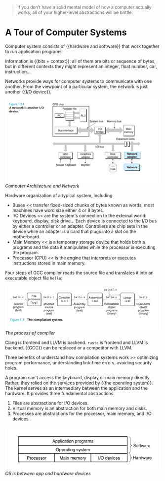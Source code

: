 > If you don’t have a solid mental model of how a computer actually works, all of your higher-level abstractions will be brittle.

# A Tour of Computer Systems

Computer system consists of {{hardware and software}} that work together to run application programs.

Information is {{bits + context}}: all of them are bits or sequence of bytes, but in different contexts they might represent an integer, float number, car, instruction...

Networks provide ways for computer systems to communicate with one another. From the viewpoint of a particular system, the network is just another {{I/O device}}.

![computer arch](./attachments/20240201-computer-arch.png)
*Computer Architecture and Network*

Hardware organization of a typical system, including:
- Buses << transfer fixed-sized chunks of bytes known as words, most machines have word size either 4 or 8 bytes.
- I/O Devices << are the system's connection to the external world: keyboard, display, disk drive... Each device is connected to the I/O bus by either a controller or an adapter. Controllers are chip sets in the device while an adapter is a card that plugs into a slot on the motherboard.
- Main Memory << is a temporary storage device that holds both a programs and the data it manipulates while the processor is executing the program.
- Processor (CPU) << is the engine that interprets or executes instructions stored in main memory.

Four steps of GCC compiler reads the source file and translates it into an executable object file `hello`:

![compilation system](./attachments/20240201-compile-code.png)
*The process of compiler*

Clang is frontend and LLVM is backend. `rustc` is frontend and LLVM is backend. {{GCC}} can be replaced or a competitor with LLVM.

Three benefits of understand how compilation systems work >> optimizing program performance, understanding link-time errors, avoiding security holes.

A program can't access the keyboard, display or main memory directly. Rather, they relied on the services provided by {{the operating system}}. The kernel serves as an intermediary between the application and the hardware. It provides three fundamental abstractions:
1. Files are abstractions for I/O devices. 
2. Virtual memory is an abstraction for both main memory and disks. 
3. Processes are abstractions for the processor, main memory, and I/O devices.

![OS](./attachments/20240201-os.png)
*OS is between app and hardware devices*



